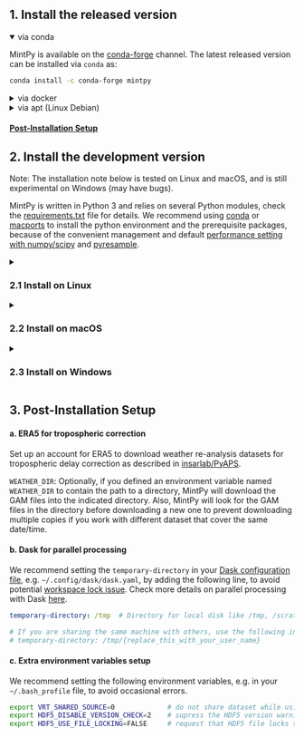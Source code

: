 ## 1. Install the released version ##

<details open>
<summary>via conda</summary>

MintPy is available on the [conda-forge](https://anaconda.org/conda-forge/mintpy) channel. The latest released version can be installed via `conda` as:

```bash
conda install -c conda-forge mintpy
```
</details>

<details>
<summary>via docker</summary>

Docker allows one to run MintPy in a dedicated container, which is essentially an efficient virtual machine, and to be independent of platform OS. First, install [docker](https://docs.docker.com/install/) if you have not already done so. Then run the following to pull the latest stable released constainer image version from [MintPy GitHub Container Registry](https://github.com/insarlab/MintPy/pkgs/container/mintpy) to your local machine:

```bash
docker pull ghcr.io/insarlab/mintpy:latest
```

Check [here](docker.md) for more details on Docker container image usage, e.g. pulling development version and running in shell or Jupyter server.
</details>

<details>
<summary>via apt (Linux Debian)</summary>

MintPy is available in the main archive of the [Debian](https://tracker.debian.org/pkg/mintpy) GNU/Linux OS. It can be installed by using your favourite package manager or running the following command:

```bash
apt install mintpy
```

The same procedure, in priciple, can be used in [Ubuntu](https://ubuntu.com) and all the other [Debian derivatives](https://wiki.debian.org/Derivatives/Census). Check [here](https://salsa.debian.org/debian-gis-team/mintpy/-/blob/master/debian/README.Debian) for more detailed usage.
</details>

#### [Post-Installation Setup](#3-post-installation-setup) ####

## 2. Install the development version ##

Note: The installation note below is tested on Linux and macOS, and is still experimental on Windows (may have bugs).

MintPy is written in Python 3 and relies on several Python modules, check the [requirements.txt](https://github.com/insarlab/MintPy/blob/main/requirements.txt) file for details. We recommend using [conda](https://docs.conda.io/en/latest/miniconda.html) or [macports](https://www.macports.org/install.php) to install the python environment and the prerequisite packages, because of the convenient management and default [performance setting with numpy/scipy](http://markus-beuckelmann.de/blog/boosting-numpy-blas.html) and [pyresample](https://pyresample.readthedocs.io/en/latest/installation.html#using-pykdtree).

<details>
<summary><h3>2.1 Install on Linux</h3></summary>

#### a. Download source code ####

Run the following in your terminal to download the development version of MintPy:

```bash
cd ~/tools
git clone https://github.com/insarlab/MintPy.git
```

#### b. Install dependencies via conda ####

Install [miniconda](https://docs.conda.io/en/latest/miniconda.html) if you have not already done so. You may need to close and restart the shell for changes to take effect.

```bash
# use wget or curl to download in command line or click from the web browser
# for macOS, use Miniconda3-latest-MacOSX-x86_64.sh instead.
wget https://repo.anaconda.com/miniconda/Miniconda3-latest-Linux-x86_64.sh
bash Miniconda3-latest-Linux-x86_64.sh -b -p ~/tools/miniconda3
~/tools/miniconda3/bin/conda init bash
```

Install the dependencies into a custom existing environment [recommended] by running:

```bash
# To create a new custom environment, e.g. named "insar", run "conda create --name insar; conda activate insar"
# To speedup, try "conda install mamba", then use "mamba install" to replace "conda install" below

# Add "gdal'>=3'" below to install extra dependencies if you use ARIA, FRInGE, HyP3 or GMTSAR
# Add "isce2"     below to install extra dependencies if you use ISCE-2
conda install -c conda-forge --file ~/tools/MintPy/requirements.txt
```

<details>
<summary>Or install the dependencies to a new environment named "mintpy" by running:</summary>

```bash
conda env create -f ~/tools/MintPy/docs/environment.yml
conda activate mintpy

# run "mamba install isce2" if you use ISCE-2
```
</details>

#### c. Install MintPy ####

<details open>
<summary>via pip [recommended]</summary>

We recommend installing mintpy in the "editable" mode. This mode installs the package without copying files to your interpreter directory (e.g. the `site-packages` directory), thus, one could "edit" the source code and have changes take effect immediately without having to rebuild and reinstall.

```bash
python -m pip install -e ~/tools/MintPy
```
</details>

<details>
<summary>via environment variables setup</summary>

Add below in your source file, e.g. `~/.bash_profile` for _bash_ users or `~/.cshrc` for _csh/tcsh_ users:

```bash
if [ -z ${PYTHONPATH+x} ]; then export PYTHONPATH=""; fi
export MINTPY_HOME=~/tools/MintPy
export PATH=${PATH}:${MINTPY_HOME}/src/mintpy/cli
export PYTHONPATH=${PYTHONPATH}:${MINTPY_HOME}/src
```
</details>

#### d. [Post-Installation Setup](#3-post-installation-setup) ####
</details>

<details>
<summary><h3>2.2 Install on macOS</h3></summary>

Install Xcode with command line tools, if you have not already done so.

+ Install `Xcode` from App store

+ Install `command line tools` within XCode and agree to the terms of license.

  ```bash
  xcode-select --install -s /Applications/Xcode.app/Contents/Developer/
  sudo xcodebuild -license
  ```

+ Install [XQuartz](https://www.xquartz.org), then restart the terminal.

<details open>
<summary>Install MintPy via conda</summary>

Same as the [instruction for Linux](#21-install-on-linux).
</details>

<details>
<summary>Or install MintPy via MacPorts</summary>

Same as the instruction for Linux, except for the dependencies' installation, which is as below.

Install [macports](https://www.macports.org/install.php) if you have not done so. Add the following at the bottom of your `~/.bash_profile` file:

```bash
# MacPorts Installer addition on 2017-09-02_at_01:27:12: adding an appropriate PATH variable for use with MacPorts.
export PATH=/opt/local/bin:/opt/local/sbin:${PATH}
export MANPATH=/opt/local/share/man:${MANPATH}
# Finished adapting your PATH environment variable for use with MacPorts.
```

Update the port tree with the following command. If your network prevent the use of rsync or svn via http of port tree, try [Portfile Sync via a Snapshot Tarball](https://trac.macports.org/wiki/howto/PortTreeTarball).

```
sudo port selfupdate
```

Install the dependencies by running:

```bash
# install dependencies with macports
# use "port -N install" to use the safe default for prompt questions
sudo port install $(cat MintPy/docs/ports.txt)

# install dependencies not available on macports: pysolid, pykml, pykdtree, pyresample, cdsapi
sudo -H /opt/local/bin/pip install git+https://github.com/insarlab/PySolid.git
sudo -H /opt/local/bin/pip install git+https://github.com/insarlab/PyAPS.git
sudo -H /opt/local/bin/pip install git+https://github.com/tylere/pykml.git
sudo -H /opt/local/bin/pip install git+https://github.com/storpipfugl/pykdtree.git
sudo -H /opt/local/bin/pip install git+https://github.com/pytroll/pyresample.git
sudo -H /opt/local/bin/pip install git+https://github.com/ecmwf/cdsapi.git
```
</details>
</details>

<details>
<summary><h3>2.3 Install on Windows</h3></summary>

Same as the [instruction for Linux](#21-install-on-linux), except for the "c. Install MintPy" section, only the `pip install` approaches are recommended, as the "setup environment variable" approach is not tested.
</details>

## 3. Post-Installation Setup

#### a. ERA5 for tropospheric correction ####

Set up an account for ERA5 to download weather re-analysis datasets for tropospheric delay correction as described in [insarlab/PyAPS](https://github.com/insarlab/pyaps#2-account-setup-for-era5).

`WEATHER_DIR`: Optionally, if you defined an environment variable named `WEATHER_DIR` to contain the path to a directory, MintPy will download the GAM files into the indicated directory. Also, MintPy will look for the GAM files in the directory before downloading a new one to prevent downloading multiple copies if you work with different dataset that cover the same date/time.

#### b. Dask for parallel processing ####

We recommend setting the `temporary-directory` in your [Dask configuration file](https://docs.dask.org/en/stable/configuration.html), e.g. `~/.config/dask/dask.yaml`, by adding the following line, to avoid potential [workspace lock issue](https://github.com/insarlab/MintPy/issues/725). Check more details on parallel processing with Dask [here](./dask.md).

```yaml
temporary-directory: /tmp  # Directory for local disk like /tmp, /scratch, or /local

# If you are sharing the same machine with others, use the following instead to avoid permission issues with others.
# temporary-directory: /tmp/{replace_this_with_your_user_name}
```

#### c. Extra environment variables setup ####

We recommend setting the following environment variables, e.g. in your `~/.bash_profile` file, to avoid occasional errors.

```bash
export VRT_SHARED_SOURCE=0             # do not share dataset while using GDAL VRT in a multi-threading environment
export HDF5_DISABLE_VERSION_CHECK=2    # supress the HDF5 version warning message (0 for abort; 1/2 for printout/suppress warning message)
export HDF5_USE_FILE_LOCKING=FALSE     # request that HDF5 file locks should NOT be used
```
